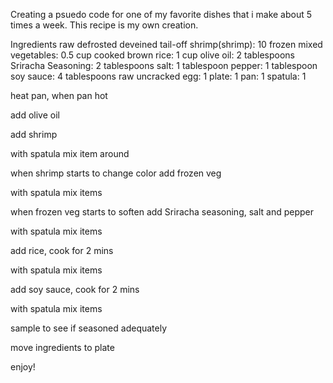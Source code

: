 Creating a psuedo code for one of my favorite dishes that i make about 5 times a week. This recipe is my own creation.

Ingredients 
raw defrosted deveined tail-off shrimp(shrimp): 10
frozen mixed vegetables: 0.5 cup
cooked brown rice: 1 cup
olive oil: 2 tablespoons
Sriracha Seasoning: 2 tablespoons
salt: 1 tablespoon
pepper: 1 tablespoon
soy sauce: 4 tablespoons
raw uncracked egg: 1
plate: 1
pan: 1
spatula: 1

heat pan, when pan hot

add olive oil

add shrimp

with spatula mix item around

when shrimp starts to change color add frozen veg

with spatula mix items

when frozen veg starts to soften add Sriracha seasoning, salt and pepper

with spatula mix items

add rice, cook for 2 mins

with spatula mix items

add soy sauce, cook for 2 mins

with spatula mix items

sample to see if seasoned adequately

move ingredients to plate

enjoy!
